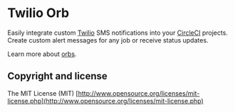 # Twilio Orb

Easily integrate custom [Twilio](https://www.twilio.com/ "Twilio") SMS notifications into your [CircleCI](https://circleci.com/ "CircleCI") projects. Create custom alert messages for any job or receive status updates. 

Learn more about [orbs](https://circleci.com/docs/2.0/using-orbs/ "Using Orbs").

## Copyright and license

The MIT License (MIT) [http://www.opensource.org/licenses/mit-license.php](http://www.opensource.org/licenses/mit-license.php)


